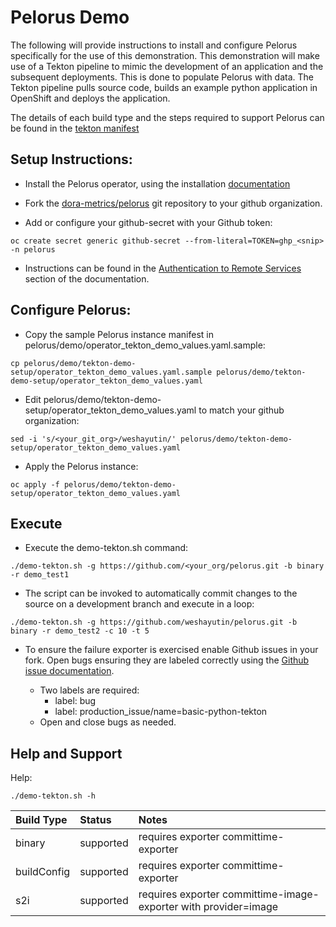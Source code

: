 # Pelorus Demo

The following will provide instructions to install and configure Pelorus specifically for the use of this demonstration. 
This demonstration will make use of a Tekton pipeline to mimic the development of an application and the subsequent deployments.  This is done to populate Pelorus with data.  The Tekton pipeline pulls source code, builds an example python application in OpenShift and deploys the application.

The details of each build type and the steps required to support Pelorus can be found in the [tekton manifest](./tekton-demo-setup/05-build-and-deploy.yaml)


## Setup Instructions:

* Install the Pelorus operator, using the installation [documentation](../docs/GettingStarted/Installation.md)

* Fork the [dora-metrics/pelorus](https://github.com/dora-metrics/pelorus) git repository to your github organization.

* Add or configure your github-secret with your Github token:
```
oc create secret generic github-secret --from-literal=TOKEN=ghp_<snip> -n pelorus
```  
  * Instructions can be found in the [Authentication to Remote Services](../docs/GettingStarted/configuration/PelorusExporters.md#authentication-to-remote-services) section of the documentation.

## Configure Pelorus:
* Copy the sample Pelorus instance manifest in pelorus/demo/operator_tekton_demo_values.yaml.sample:

```
cp pelorus/demo/tekton-demo-setup/operator_tekton_demo_values.yaml.sample pelorus/demo/tekton-demo-setup/operator_tekton_demo_values.yaml
```

* Edit pelorus/demo/tekton-demo-setup/operator_tekton_demo_values.yaml to match your github organization:
```
sed -i 's/<your_git_org>/weshayutin/' pelorus/demo/tekton-demo-setup/operator_tekton_demo_values.yaml
```

* Apply the Pelorus instance:
```
oc apply -f pelorus/demo/tekton-demo-setup/operator_tekton_demo_values.yaml
```

## Execute
* Execute the demo-tekton.sh command:

```
./demo-tekton.sh -g https://github.com/<your_org/pelorus.git -b binary -r demo_test1
```

* The script can be invoked to automatically commit changes to the source on a development branch and execute in a loop:
```
./demo-tekton.sh -g https://github.com/weshayutin/pelorus.git -b binary -r demo_test2 -c 10 -t 5
```

* To ensure the failure exporter is exercised enable Github issues in your fork.
Open bugs ensuring they are labeled correctly using the [Github issue documentation](../docs/GettingStarted/QuickstartTutorial.md#github-issues).  

  * Two labels are required:
     * label: bug
     * label: production_issue/name=basic-python-tekton
  * Open and close bugs as needed.

## Help and Support
Help:
```
./demo-tekton.sh -h
```


|Build Type   |Status         |Notes                                                |
|:------------|:--------------|:----------------------------------------------------|
| binary      | supported     | requires exporter committime-exporter               |
| buildConfig | supported     | requires exporter committime-exporter               |
| s2i         | supported     | requires exporter committime-image-exporter with provider=image    |   


